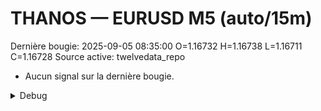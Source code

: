 # THANOS — EURUSD M5 (auto/15m)
Dernière bougie: 2025-09-05 08:35:00  O=1.16732  H=1.16738  L=1.16711  C=1.16728
Source active: twelvedata_repo

- Aucun signal sur la dernière bougie.

<details><summary>Debug</summary>

- TD_API_KEY manquant.

</details>